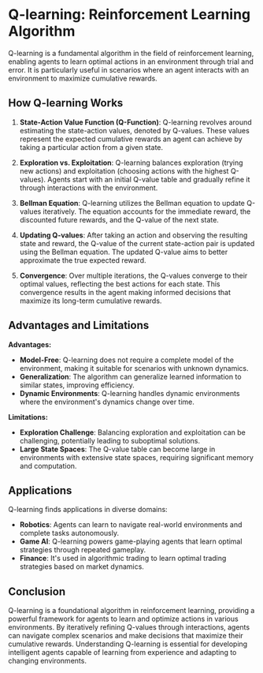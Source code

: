 # Q-learning: Reinforcement Learning Algorithm

Q-learning is a fundamental algorithm in the field of reinforcement learning, enabling agents to learn optimal actions in an environment through trial and error. It is particularly useful in scenarios where an agent interacts with an environment to maximize cumulative rewards.

## How Q-learning Works

1. **State-Action Value Function (Q-Function)**: Q-learning revolves around estimating the state-action values, denoted by Q-values. These values represent the expected cumulative rewards an agent can achieve by taking a particular action from a given state.

2. **Exploration vs. Exploitation**: Q-learning balances exploration (trying new actions) and exploitation (choosing actions with the highest Q-values). Agents start with an initial Q-value table and gradually refine it through interactions with the environment.

3. **Bellman Equation**: Q-learning utilizes the Bellman equation to update Q-values iteratively. The equation accounts for the immediate reward, the discounted future rewards, and the Q-value of the next state.

4. **Updating Q-values**: After taking an action and observing the resulting state and reward, the Q-value of the current state-action pair is updated using the Bellman equation. The updated Q-value aims to better approximate the true expected reward.

5. **Convergence**: Over multiple iterations, the Q-values converge to their optimal values, reflecting the best actions for each state. This convergence results in the agent making informed decisions that maximize its long-term cumulative rewards.

## Advantages and Limitations

**Advantages:**
- **Model-Free**: Q-learning does not require a complete model of the environment, making it suitable for scenarios with unknown dynamics.
- **Generalization**: The algorithm can generalize learned information to similar states, improving efficiency.
- **Dynamic Environments**: Q-learning handles dynamic environments where the environment's dynamics change over time.

**Limitations:**
- **Exploration Challenge**: Balancing exploration and exploitation can be challenging, potentially leading to suboptimal solutions.
- **Large State Spaces**: The Q-value table can become large in environments with extensive state spaces, requiring significant memory and computation.

## Applications

Q-learning finds applications in diverse domains:

- **Robotics**: Agents can learn to navigate real-world environments and complete tasks autonomously.
- **Game AI**: Q-learning powers game-playing agents that learn optimal strategies through repeated gameplay.
- **Finance**: It's used in algorithmic trading to learn optimal trading strategies based on market dynamics.

## Conclusion

Q-learning is a foundational algorithm in reinforcement learning, providing a powerful framework for agents to learn and optimize actions in various environments. By iteratively refining Q-values through interactions, agents can navigate complex scenarios and make decisions that maximize their cumulative rewards. Understanding Q-learning is essential for developing intelligent agents capable of learning from experience and adapting to changing environments.

